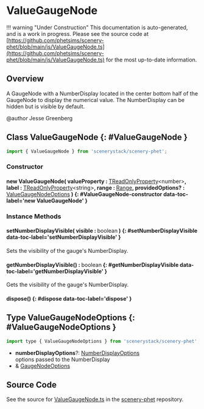 # ValueGaugeNode

!!! warning "Under Construction"
    This documentation is auto-generated, and is a work in progress. Please see the source code at
    [https://github.com/phetsims/scenery-phet/blob/main/js/ValueGaugeNode.ts](https://github.com/phetsims/scenery-phet/blob/main/js/ValueGaugeNode.ts) for the most up-to-date information.

## Overview

A GaugeNode with a NumberDisplay located in the center bottom half of the GaugeNode to
display the numerical value. The NumberDisplay can be hidden but is visible by default.

@author Jesse Greenberg

## Class ValueGaugeNode {: #ValueGaugeNode }


```js
import { ValueGaugeNode } from 'scenerystack/scenery-phet';
```
### Constructor

#### new ValueGaugeNode( valueProperty : <span style="font-weight: 400;">[TReadOnlyProperty](../axon/TReadOnlyProperty.md)&lt;<span style="color: hsla(calc(var(--md-hue) + 180deg),80%,40%,1);">number</span>&gt;</span>, label : <span style="font-weight: 400;">[TReadOnlyProperty](../axon/TReadOnlyProperty.md)&lt;<span style="color: hsla(calc(var(--md-hue) + 180deg),80%,40%,1);">string</span>&gt;</span>, range : <span style="font-weight: 400;">[Range](../dot/Range.md)</span>, providedOptions? : <span style="font-weight: 400;">[ValueGaugeNodeOptions](../scenery-phet/ValueGaugeNode.md#ValueGaugeNodeOptions)</span> ) {: #ValueGaugeNode-constructor data-toc-label='new ValueGaugeNode' }

### Instance Methods

#### setNumberDisplayVisible( visible : <span style="font-weight: 400;"><span style="color: hsla(calc(var(--md-hue) + 180deg),80%,40%,1);">boolean</span></span> ) {: #setNumberDisplayVisible data-toc-label='setNumberDisplayVisible' }

Sets the visibility of the gauge's NumberDisplay.

#### getNumberDisplayVisible() : <span style="font-weight: 400;"><span style="color: hsla(calc(var(--md-hue) + 180deg),80%,40%,1);">boolean</span></span> {: #getNumberDisplayVisible data-toc-label='getNumberDisplayVisible' }

Gets the visibility of the gauge's NumberDisplay.

#### dispose() {: #dispose data-toc-label='dispose' }



## Type ValueGaugeNodeOptions {: #ValueGaugeNodeOptions }


```js
import type { ValueGaugeNodeOptions } from 'scenerystack/scenery-phet';
```


- **numberDisplayOptions**?: [NumberDisplayOptions](../scenery-phet/NumberDisplay.md#NumberDisplayOptions)
<br>  options passed to the NumberDisplay
- &amp; [GaugeNodeOptions](../scenery-phet/GaugeNode.md#GaugeNodeOptions)




## Source Code

See the source for [ValueGaugeNode.ts](https://github.com/phetsims/scenery-phet/blob/main/js/ValueGaugeNode.ts) in the [scenery-phet](https://github.com/phetsims/scenery-phet) repository.
